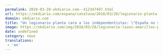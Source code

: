 ```yaml
---
permalink: 2018-03-28-okdiario.com--412347497.html
url: https://okdiario.com/espana/cataluna/2018/03/28/legionario-planta-cara-independentistas-espana-no-rompe-si-quereis-pais-compraros-uno-2039416
domain: okdiario.com
title: "Un legionario planta cara a los independentistas: \"España no se rompe, si queréis un país, compraros uno""
image: https://okdiario.com/img/2018/03/28/legionario-lazos-amarillos-play.jpg
date: undefined
category: news
translations: 
 - 'en'
---
```


